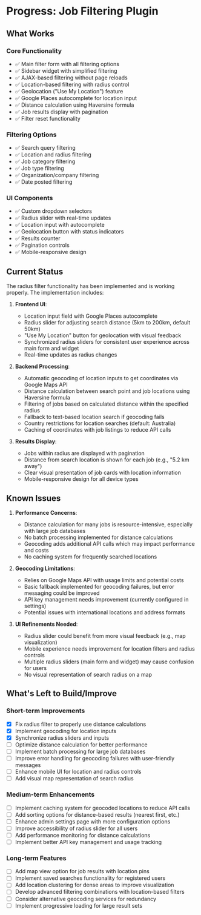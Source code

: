 # Progress: Job Filtering Plugin

## What Works

### Core Functionality

- ✅ Main filter form with all filtering options
- ✅ Sidebar widget with simplified filtering
- ✅ AJAX-based filtering without page reloads
- ✅ Location-based filtering with radius control
- ✅ Geolocation ("Use My Location") feature
- ✅ Google Places autocomplete for location input
- ✅ Distance calculation using Haversine formula
- ✅ Job results display with pagination
- ✅ Filter reset functionality

### Filtering Options

- ✅ Search query filtering
- ✅ Location and radius filtering
- ✅ Job category filtering
- ✅ Job type filtering
- ✅ Organization/company filtering
- ✅ Date posted filtering

### UI Components

- ✅ Custom dropdown selectors
- ✅ Radius slider with real-time updates
- ✅ Location input with autocomplete
- ✅ Geolocation button with status indicators
- ✅ Results counter
- ✅ Pagination controls
- ✅ Mobile-responsive design

## Current Status

The radius filter functionality has been implemented and is working properly. The implementation includes:

1. **Frontend UI**:

   - Location input field with Google Places autocomplete
   - Radius slider for adjusting search distance (5km to 200km, default 50km)
   - "Use My Location" button for geolocation with visual feedback
   - Synchronized radius sliders for consistent user experience across main form and widget
   - Real-time updates as radius changes

2. **Backend Processing**:

   - Automatic geocoding of location inputs to get coordinates via Google Maps API
   - Distance calculation between search point and job locations using Haversine formula
   - Filtering of jobs based on calculated distance within the specified radius
   - Fallback to text-based location search if geocoding fails
   - Country restrictions for location searches (default: Australia)
   - Caching of coordinates with job listings to reduce API calls

3. **Results Display**:
   - Jobs within radius are displayed with pagination
   - Distance from search location is shown for each job (e.g., "5.2 km away")
   - Clear visual presentation of job cards with location information
   - Mobile-responsive design for all device types

## Known Issues

1. **Performance Concerns**:

   - Distance calculation for many jobs is resource-intensive, especially with large job databases
   - No batch processing implemented for distance calculations
   - Geocoding adds additional API calls which may impact performance and costs
   - No caching system for frequently searched locations

2. **Geocoding Limitations**:

   - Relies on Google Maps API with usage limits and potential costs
   - Basic fallback implemented for geocoding failures, but error messaging could be improved
   - API key management needs improvement (currently configured in settings)
   - Potential issues with international locations and address formats

3. **UI Refinements Needed**:
   - Radius slider could benefit from more visual feedback (e.g., map visualization)
   - Mobile experience needs improvement for location filters and radius controls
   - Multiple radius sliders (main form and widget) may cause confusion for users
   - No visual representation of search radius on a map

## What's Left to Build/Improve

### Short-term Improvements

- [x] Fix radius filter to properly use distance calculations
- [x] Implement geocoding for location inputs
- [x] Synchronize radius sliders and inputs
- [ ] Optimize distance calculation for better performance
- [ ] Implement batch processing for large job databases
- [ ] Improve error handling for geocoding failures with user-friendly messages
- [ ] Enhance mobile UI for location and radius controls
- [ ] Add visual map representation of search radius

### Medium-term Enhancements

- [ ] Implement caching system for geocoded locations to reduce API calls
- [ ] Add sorting options for distance-based results (nearest first, etc.)
- [ ] Enhance admin settings page with more configuration options
- [ ] Improve accessibility of radius slider for all users
- [ ] Add performance monitoring for distance calculations
- [ ] Implement better API key management and usage tracking

### Long-term Features

- [ ] Add map view option for job results with location pins
- [ ] Implement saved searches functionality for registered users
- [ ] Add location clustering for dense areas to improve visualization
- [ ] Develop advanced filtering combinations with location-based filters
- [ ] Consider alternative geocoding services for redundancy
- [ ] Implement progressive loading for large result sets
